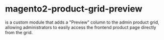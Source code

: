 # magento2-product-grid-preview
is a custom module that adds a "Preview" column to the admin product grid, allowing administrators to easily access the frontend product page directly from the grid.
